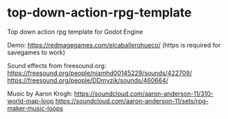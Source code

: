 # top-down-action-rpg-template
Top down action rpg template for Godot Engine

Demo: https://redmagegames.com/elcaballerohueco/ (https is required for savegames to work)

Sound effects from freesound.org:
https://freesound.org/people/niamhd00145229/sounds/422709/
https://freesound.org/people/DDmyzik/sounds/460664/

Music by Aaron Krogh:
https://soundcloud.com/aaron-anderson-11/310-world-map-loop
https://soundcloud.com/aaron-anderson-11/sets/rpg-maker-music-loops
